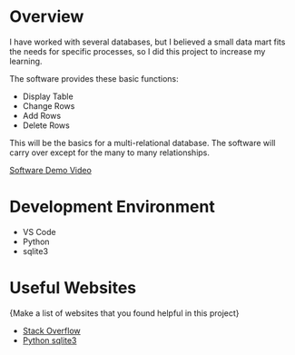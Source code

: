# Overview

I have worked with several databases, but I believed a small data mart fits the needs for specific processes, so I did this project to increase my learning.

The software provides these basic functions:
- Display Table
- Change Rows 
- Add Rows
- Delete Rows

This will be the basics for a multi-relational database. The software will carry over except for the many to many relationships.


[Software Demo Video](https://youtu.be/bPP1E2cO5jAe)

# Development Environment

- VS Code
- Python
- sqlite3


# Useful Websites

{Make a list of websites that you found helpful in this project}
* [Stack Overflow](http://stackoverflow.com/)
* [Python sqlite3](https://docs.python.org/3/library/sqlite3.html)


